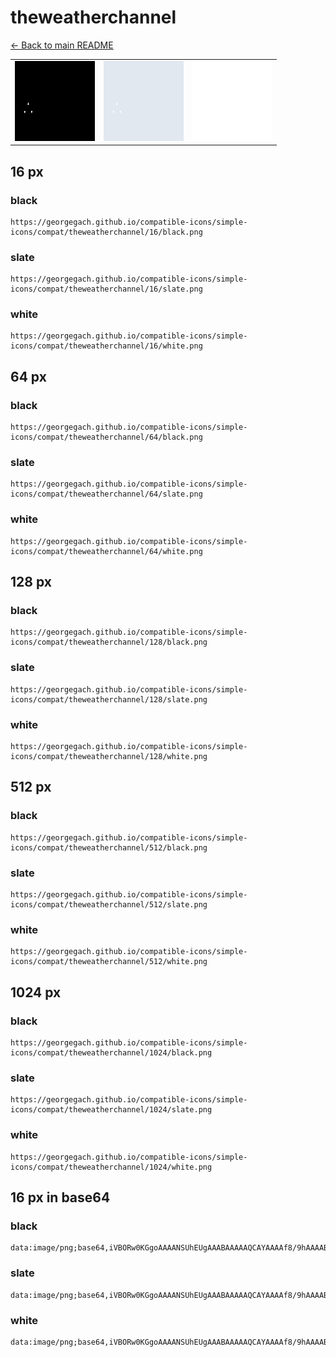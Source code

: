 # theweatherchannel

[← Back to main README](../../README.md)

<table><tr>
  <td><img src="./128/black.png" width="128" alt="theweatherchannel black icon" /></td>
  <td><img src="./128/slate.png" width="128" alt="theweatherchannel slate icon" /></td>
  <td><img src="./128/white.png" width="128" alt="theweatherchannel white icon" /></td>
</tr></table>

## 16 px

### black
```
https://georgegach.github.io/compatible-icons/simple-icons/compat/theweatherchannel/16/black.png
```

### slate
```
https://georgegach.github.io/compatible-icons/simple-icons/compat/theweatherchannel/16/slate.png
```

### white
```
https://georgegach.github.io/compatible-icons/simple-icons/compat/theweatherchannel/16/white.png
```

## 64 px

### black
```
https://georgegach.github.io/compatible-icons/simple-icons/compat/theweatherchannel/64/black.png
```

### slate
```
https://georgegach.github.io/compatible-icons/simple-icons/compat/theweatherchannel/64/slate.png
```

### white
```
https://georgegach.github.io/compatible-icons/simple-icons/compat/theweatherchannel/64/white.png
```

## 128 px

### black
```
https://georgegach.github.io/compatible-icons/simple-icons/compat/theweatherchannel/128/black.png
```

### slate
```
https://georgegach.github.io/compatible-icons/simple-icons/compat/theweatherchannel/128/slate.png
```

### white
```
https://georgegach.github.io/compatible-icons/simple-icons/compat/theweatherchannel/128/white.png
```

## 512 px

### black
```
https://georgegach.github.io/compatible-icons/simple-icons/compat/theweatherchannel/512/black.png
```

### slate
```
https://georgegach.github.io/compatible-icons/simple-icons/compat/theweatherchannel/512/slate.png
```

### white
```
https://georgegach.github.io/compatible-icons/simple-icons/compat/theweatherchannel/512/white.png
```

## 1024 px

### black
```
https://georgegach.github.io/compatible-icons/simple-icons/compat/theweatherchannel/1024/black.png
```

### slate
```
https://georgegach.github.io/compatible-icons/simple-icons/compat/theweatherchannel/1024/slate.png
```

### white
```
https://georgegach.github.io/compatible-icons/simple-icons/compat/theweatherchannel/1024/white.png
```

## 16 px in base64

### black
```
data:image/png;base64,iVBORw0KGgoAAAANSUhEUgAAABAAAAAQCAYAAAAf8/9hAAAABmJLR0QA/wD/AP+gvaeTAAAAzUlEQVQ4jc2SWwuCQBCFv00xKyKih/7/n+sCUYR2s8XtwbO6SVrUSwvD6oznzJkzGsDxwxn8Av5fgrJ1f0SwAjZBrtR9eUcQd3TzxNE7AkO1xqIFjJVL9F4AFhh3EThgDyyAHMiAFLgBcxEd1SADZsAJWBIocD1xf5E7AM5L3umjXAULXFWzNF5Zga2innkqEifJsUYgAPtnI3AUFidSkFCtzpsaidQECoxwZzWrZyoF7vMijDXgvIKtWIdUzhdSlPL8Y3lvImAEzRq/Pg/sx1FJy7hciQAAAABJRU5ErkJggg==
```

### slate
```
data:image/png;base64,iVBORw0KGgoAAAANSUhEUgAAABAAAAAQCAYAAAAf8/9hAAAABmJLR0QA/wD/AP+gvaeTAAABJklEQVQ4jc2TUUtbQRCFv+/mRhObFqVQ//9fE9QIQku1NblZ9viwN/G2JSjkpfuwe5hlzpw5w3iz/hFOON0pyf8tQeoI6r9/RwlyF1g3bDcmd8LLxwhiFevf8cTZewR9K+q39liS7OMD5gwgOHSmJFwca2Eueaq19pAN5h75Ba4JW8k8YQj8RG4lz+ADGRUECvBVBVgRViMxCGIJubSFvgSBFBwViI+RHeQZ+Y6WwObQFun3uHVEAcukhfrZ6qMhhCuSXlg0I1vyBEssmNmbifiJjl2tnkle0IG2ITMxSRUBLQRpin4DV3t2SS6FLbgkLA9VCTRvYLp24WkyRh4MfeQc2CpDwg5ZUOmUmtA147oNMoMsD1MgXP9BHs4PFR0Lu7+ymip5BYQIk02IuTeMAAAAAElFTkSuQmCC
```

### white
```
data:image/png;base64,iVBORw0KGgoAAAANSUhEUgAAABAAAAAQCAYAAAAf8/9hAAAABmJLR0QA/wD/AP+gvaeTAAAAzklEQVQ4jc2Tyw6CMBBFTwURNUaJC///54wmxkfAFzbUBbcKRMSEjZM0hTb3zJ1pa5xzjh4x6CP+X0DRmH8CrIFNZa3QfO0ChC3ZPDjoAhgdY94QhlqL9J8DFpi0ARywB5ZABqRADNyBRKCTEqTAHDgDKw94AMMvTi3vcn0cgYW3vBMkAw4S3D6IrdxajVfNM0GcLIcqAeqZQ8BIHFQ3p3IQUR6db2ogqKk4MNJdgMQDDLCgbNpYoyvSqoOtvkeC5HIUU79YvjeBT2L6Pucn31ZGpyZQX80AAAAASUVORK5CYII=
```

